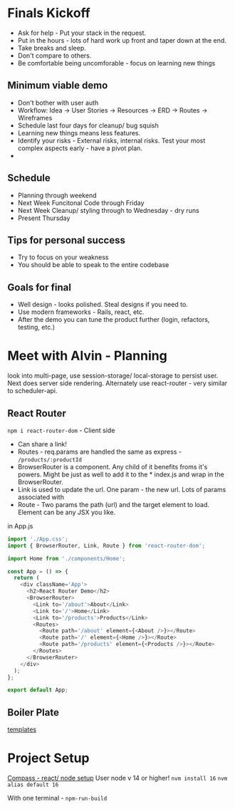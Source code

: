 # Finals Kickoff

- Ask for help - Put your stack in the request.
- Put in the hours - lots of hard work up front and taper down at the end.
- Take breaks and sleep.
- Don't compare to others.
- Be comfortable being uncomforable - focus on learning new things

## Minimum viable demo

- Don't bother with user auth
- Workflow: Idea -> User Stories -> Resources -> ERD -> Routes -> Wireframes
- Schedule last four days for cleanup/ bug squish
- Learning new things means less features.
- Identify your risks - External risks, internal risks. Test your most complex aspects early - have a pivot plan.
-

## Schedule

- Planning through weekend
- Next Week Funcitonal Code through Friday
- Next Week Cleanup/ styling through to Wednesday - dry runs
- Present Thursday

## Tips for personal success

- Try to focus on your weakness
- You should be able to speak to the entire codebase

## Goals for final

- Well design - looks polished. Steal designs if you need to.
- Use modern frameworks - Rails, react, etc.
- After the demo you can tune the product further (login, refactors, testing, etc.)

# Meet with Alvin - Planning

look into multi-page, use session-storage/ local-storage to persist user.
Next does server side rendering. Alternately use react-router - very similar to scheduler-api.

## React Router

`npm i react-router-dom` - Client side

- Can share a link!
- Routes - req.params are handled the same as express - `/products/:productId`
- BrowserRouter is a component. Any child of it benefits froms it's powers. Might be just as well to add it to the \* index.js and wrap <App /> in the BrowserRouter.
- Link is used to update the url. One param - the new url. Lots of params associated with
- Route - Two params the path (url) and the target element to load. Element can be any JSX you like.

in App.js

```js
import './App.css';
import { BrowserRouter, Link, Route } from 'react-router-dom';

import Home from './components/Home';

const App = () => {
  return (
    <div className='App'>
      <h2>React Router Demo</h2>
      <BrowserRouter>
        <Link to='/about'>About</Link>
        <Link to='/'>Home</Link>
        <Link to='/products'>Products</Link>
        <Routes>
          <Route path='/about' element={<About />}></Route>
          <Route path='/' element={<Home />}></Route>
          <Route path='/products' element={<Products />}></Route>
        </Routes>
      </BrowserRouter>
    </div>
  );
};

export default App;
```

## Boiler Plate

[templates](https://hopeful-goodall-ba63af.netlify.app/)

# Project Setup

[Compass - react/ node setup](https://web.compass.lighthouselabs.ca/days/w06d5/activities/1218)
User node v 14 or higher!
`nvm install 16`
`nvm alias default 16`

With one terminal - `npm-run-build`
